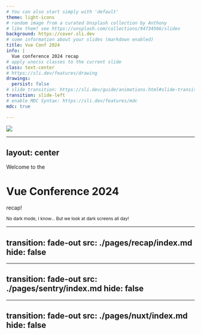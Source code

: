 ```yaml
---
# You can also start simply with 'default'
theme: light-icons
# random image from a curated Unsplash collection by Anthony
# like them? see https://unsplash.com/collections/94734566/slidev
background: https://cover.sli.dev
# some information about your slides (markdown enabled)
title: Vue Conf 2024
info: |
  Vue conference 2024 recap
# apply unocss classes to the current slide
class: text-center
# https://sli.dev/features/drawing
drawings:
  persist: false
# slide transition: https://sli.dev/guide/animations.html#slide-transitions
transition: slide-left
# enable MDC Syntax: https://sli.dev/features/mdc
mdc: true

---
```


<img src="/vue.webp" class="absolute left-[50%] top-[50%] -translate-x-[50%] -translate-y-[50%]" />

---
layout: center
---

Welcome to the 

# Vue Conference 2024

recap!

<sub class="text-[10px] text-gray">No dark mode, I know... But we look at dark screens all day!</sub>

---
transition: fade-out
src: ./pages/recap/index.md
hide: false
---

---
transition: fade-out
src: ./pages/sentry/index.md
hide: false
---

---
transition: fade-out
src: ./pages/nuxt/index.md
hide: false
---
